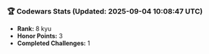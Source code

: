 ### 🏆 Codewars Stats (Updated: 2025-09-04 10:08:47 UTC)

- **Rank:** 8 kyu
- **Honor Points:** 3
- **Completed Challenges:** 1
